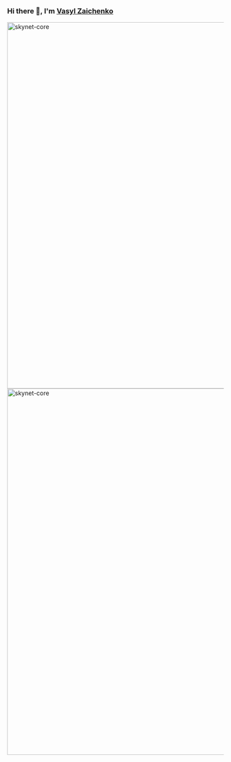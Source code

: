 <h3 style="text-decoration: none;">Hi there 👋, I'm <a href="https://www.linkedin.com/in/vasyl-zaichenko-3865aa150/" target="_blank">Vasyl Zaichenko</a></h3>
<picture>
  <source
    srcset="https://github-readme-stats.vercel.app/api?username=skynet-core&show_icons=true&hide_rank=true&hide_title=true&text_bold=false&theme=dark"
    media="(prefers-color-scheme: dark)" />
  <source
    srcset="https://github-readme-stats.vercel.app/api?username=skynet-core&show_icons=true&hide_rank=true&hide_title=true&text_bold=false&theme=light"
    media="(prefers-color-scheme: light), (prefers-color-scheme: no-preference)" />
  <img src="https://github-readme-stats.vercel.app/api?username=skynet-core&show_icons=true&hide_rank=true&hide_title=true&text_bold=false" alt="skynet-core" width="850"/>
</picture>
<picture>
  <source
    srcset="https://github-readme-stats.vercel.app/api/top-langs?username=skynet-core&show_icons=true&locale=en&layout=compact&hide_title=true&theme=dark"
    media="(prefers-color-scheme: dark)" />
  <source
    srcset="https://github-readme-stats.vercel.app/api/top-langs?username=skynet-core&show_icons=true&locale=en&layout=compact&hide_title=true&theme=light"
    media="(prefers-color-scheme: light), (prefers-color-scheme: no-preference)" />
  <img src="https://github-readme-stats.vercel.app/api/top-langs?username=skynet-core&show_icons=true&locale=en&layout=compact&hide_title=true" alt="skynet-core" width="850"/>
</picture>
<!--
Built with the help of
- https://github.com/abhisheknaiidu/awesome-github-profile-readme
- https://github.com/anuraghazra/github-readme-stats
-->

